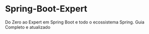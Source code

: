 # Spring-Boot-Expert
Do Zero ao Expert em Spring Boot e todo o ecossistema Spring. Guia Completo e atualizado

